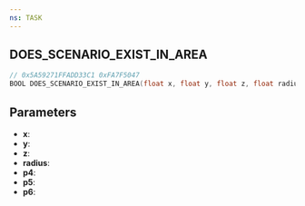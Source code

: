 ```yaml
---
ns: TASK
---
```

## DOES_SCENARIO_EXIST_IN_AREA

```c
// 0x5A59271FFADD33C1 0xFA7F5047
BOOL DOES_SCENARIO_EXIST_IN_AREA(float x, float y, float z, float radius, BOOL p4, Any p5, BOOL p6);
```

## Parameters
* **x**:
* **y**:
* **z**:
* **radius**:
* **p4**:
* **p5**:
* **p6**:
